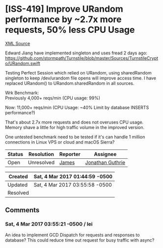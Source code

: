 # [ISS-419] Improve URandom performance by ~2.7x more requests, 50% less CPU Usage

[XML Source](../xml/ISS-419.xml)
<p><p>Edward Jiang have implemented singleton and uses fread 2 days ago:<br/>
<a href="https://github.com/stormpath/Turnstile/blob/master/Sources/TurnstileCrypto/URandom.swift" class="external-link" rel="nofollow">https://github.com/stormpath/Turnstile/blob/master/Sources/TurnstileCrypto/URandom.swift</a></p>

<p>Testing Perfect Session which relied on URandom, using sharedRandom singleton to keep /dev/urandom file opens will improve access time. I have replaced URandom() to URandom.sharedRandom in all sources.</p>

<p>Wrk Benchmark:<br/>
Previously 4,000+ reqs/min (CPU usage: 99%)</p>

<p>Now: 11,000+ reqs/min (CPU Usage: ~40% Limit by database INSERTS performance?)</p>

<p>That's about 2.7x more requests and does not overuses CPU usage. Memory shave a little for high traffic volume in the improved version.</p>

<p>One untested benchmark need to be tested if it's can handle 1 million connections in Linux VPS or cloud and macOS Sierra?</p></p>





Status|Resolution|Reporter|Assignee
------|----------|--------|--------
Open|Unresolved|[James](Lei)|[Jonathan Guthrie]($jono)





Created|Sat, 4 Mar 2017 01:44:59 -0500
-------|--------------
Updated|Sat, 4 Mar 2017 03:55:58 -0500
Resolved|


## Comments




### Sat, 4 Mar 2017 03:55:21 -0500 / lei 

<p><p>An idea to implement GCD Dispatch for requests and responses to database? This could reduce time out request for busy traffic with async?</p></p>


